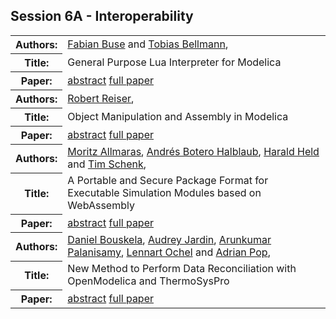 ## Session 6A - Interoperability
<table>
<tr><th>Authors:</th>
<td>
<a href="/proceedings/authors/FabianBuse">Fabian Buse</a> and <a href="/proceedings/authors/TobiasBellmann">Tobias Bellmann</a>, </td>
</tr>
<tr><th>Title:</th>
<td>General Purpose Lua Interpreter for Modelica</td>
</tr>
<tr><th>Paper:</th>
<td><a href="/abstracts/abstract_6A_1">abstract</a> <a href="/proceedings/papers/Modelica2021session6A_paper1.pdf">full paper</a></td>
</tr>
<tr><th>Authors:</th>
<td>
<a href="/proceedings/authors/RobertReiser">Robert Reiser</a>, </td>
</tr>
<tr><th>Title:</th>
<td>Object Manipulation and Assembly in Modelica</td>
</tr>
<tr><th>Paper:</th>
<td><a href="/abstracts/abstract_6A_2">abstract</a> <a href="/proceedings/papers/Modelica2021session6A_paper2.pdf">full paper</a></td>
</tr>
<tr><th>Authors:</th>
<td>
<a href="/proceedings/authors/MoritzAllmaras">Moritz Allmaras</a>, <a href="/proceedings/authors/AndresBoteroHalblaub">Andrés Botero Halblaub</a>, <a href="/proceedings/authors/HaraldHeld">Harald Held</a> and <a href="/proceedings/authors/TimSchenk">Tim Schenk</a>, </td>
</tr>
<tr><th>Title:</th>
<td>A Portable and Secure Package Format for Executable Simulation Modules based on WebAssembly</td>
</tr>
<tr><th>Paper:</th>
<td><a href="/abstracts/abstract_6A_3">abstract</a> <a href="/proceedings/papers/Modelica2021session6A_paper3.pdf">full paper</a></td>
</tr>
<tr><th>Authors:</th>
<td>
<a href="/proceedings/authors/DanielBouskela">Daniel Bouskela</a>, <a href="/proceedings/authors/AudreyJardin">Audrey Jardin</a>, <a href="/proceedings/authors/ArunkumarPalanisamy">Arunkumar Palanisamy</a>, <a href="/proceedings/authors/LennartOchel">Lennart Ochel</a> and <a href="/proceedings/authors/AdrianPop">Adrian Pop</a>, </td>
</tr>
<tr><th>Title:</th>
<td>New Method to Perform Data Reconciliation with OpenModelica and ThermoSysPro</td>
</tr>
<tr><th>Paper:</th>
<td><a href="/abstracts/abstract_6A_4">abstract</a> <a href="/proceedings/papers/Modelica2021session6A_paper4.pdf">full paper</a></td>
</tr>
</table>

<br />
